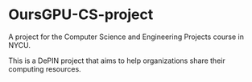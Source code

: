 # OursGPU-CS-project
A project for the Computer Science and Engineering Projects course in NYCU.

This is a DePIN project that aims to help organizations share their computing resources.
